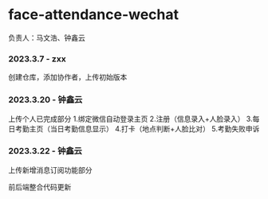 # face-attendance-wechat
负责人：马文浩、钟鑫云
### 2023.3.7 - zxx
创建仓库，添加协作者，上传初始版本

### 2023.3.20 - 钟鑫云
上传个人已完成部分 
1.绑定微信自动登录主页
2.注册（信息录入+人脸录入）
3.每日考勤主页（当日考勤信息显示）
4.打卡（地点判断+人脸比对）
5.考勤失败申诉

### 2023.3.22 - 钟鑫云
上传新增消息订阅功能部分

前后端整合代码更新
